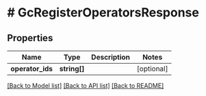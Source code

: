 # # GcRegisterOperatorsResponse

## Properties

Name | Type | Description | Notes
------------ | ------------- | ------------- | -------------
**operator_ids** | **string[]** |  | [optional]

[[Back to Model list]](../../README.md#models) [[Back to API list]](../../README.md#endpoints) [[Back to README]](../../README.md)

